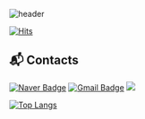 <!--
**sudole/sudole** is a ✨ _special_ ✨ repository because its `README.md` (this file) appears on your GitHub profile.

Here are some ideas to get you started:

- 🔭 I’m currently working on ...
- 🌱 I’m currently learning ...
- 👯 I’m looking to collaborate on ...
- 🤔 I’m looking for help with ...
- 💬 Ask me about ...
- 📫 How to reach me: ...
- 😄 Pronouns: ...
- ⚡ Fun fact: ...
-->

![header](https://capsule-render.vercel.app/api?type=waving&color=c382c7&height=180&section=header&text=SUDOLE&fontColor=ffffff&fontSize=42&desc=&descSize=25&animation=fadeIn)

[![Hits](https://hits.seeyoufarm.com/api/count/incr/badge.svg?url=https%3A%2F%2Fgithub.com%2Fsudole%2Fhit-counter&count_bg=%233795EA&title_bg=%23777171&icon=&icon_color=%23E7E7E7&title=hits&edge_flat=false)](https://hits.seeyoufarm.com)
<!-- 
## 😎 Skills
![html5](https://img.shields.io/badge/html5-E34F26?style=flat-square&logo=html5&logoColor=white) ![css3](https://img.shields.io/badge/css3-1572B6?style=flat-square&logo=css3&logoColor=white) ![JavaScript](https://img.shields.io/badge/JavaScript-F7DF1E?style=flat-square&logo=javascript&logoColor=black) ![jQuery](https://img.shields.io/badge/jQuery-0769AD?style=flat-square&logo=jquery&logoColor=white) ![Vue.js](https://img.shields.io/badge/Vue.js-4FC08D?style=flat-square&logo=vuedotjs&logoColor=white) ![Node.js](https://img.shields.io/badge/Node.js-339933?style=flat-square&logo=nodedotjs&logoColor=white)
![SpringBoot](https://img.shields.io/badge/SpringBoot-6DB33F?style=flat-square&logo=springboot&logoColor=white) ![Java](https://img.shields.io/badge/Java-007396?style=flat-square&logo=java&logoColor=white) 

![CSharp](https://img.shields.io/badge/CSharp-239120?style=flat-square&logo=csharp&logoColor=white) ![C++](https://img.shields.io/badge/C++-00599C?style=flat-square&logo=cplusplus&logoColor=white) ![Python](https://img.shields.io/badge/Python-3776AB?style=flat-square&logo=python&logoColor=white)

![MySQL](https://img.shields.io/badge/MySQL-4479A1?style=flat-square&logo=mysql&logoColor=white) ![PostgreSQL](https://img.shields.io/badge/PostgreSQL-4169E1?style=flat-square&logo=postgresql&logoColor=white) ![MariaDB](https://img.shields.io/badge/MariaDB-003545?style=flat-square&logo=mariadb&logoColor=white) ![SQLite](https://img.shields.io/badge/SQLite-003B57?style=flat-square&logo=sqlite&logoColor=white)

![Docker](https://img.shields.io/badge/Docker-2496ED?style=flat-square&logo=docker&logoColor=white) ![Kubernetes](https://img.shields.io/badge/Kubernetes-326CE5?style=flat-square&logo=kubernetes&logoColor=white) ![Linux](https://img.shields.io/badge/Linux-FCC624?style=flat-square&logo=linux&logoColor=black)
 -->
## 📬 Contacts
[![Naver Badge](https://img.shields.io/badge/Naver-03C75A?style-flat-square&logo=Naver&logoColor=white&link=mailto:tnwls2sam@naver.com)](mailto:tnwls2sam@naver.com) [![Gmail Badge](https://img.shields.io/badge/Gmail-d14836?style-flat-square&logo=Gmail&logoColor=white&link=mailto:resqpa79@gmail.com)](mailto:resqpa79@gmail.com) <a target="_blank" href="https://sudole.tistory.com/"><img src="https://img.shields.io/badge/Tech blog-404254?style=flat-square&logo=Devpost&logoColor=white&link=https://sudole.tistory.com/"/>


[![Top Langs](https://github-readme-stats.vercel.app/api/top-langs/?username=sudole&layout=compact&theme=dracula)](https://github.com/anuraghazra/github-readme-stats)
<!-- 
[![Anurag's GitHub stats](https://github-readme-stats.vercel.app/api?username=sudole&theme=dracula)](https://github.com/anuraghazra/github-readme-stats)
 -->

